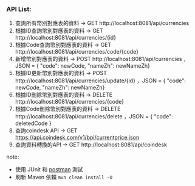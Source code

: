 ### API List:
1. 查詢所有幣別對應表的資料 -> GET http://localhost:8081/api/currencies
2. 根據ID查詢幣別對應表的資料 -> GET http://localhost:8081/api/currencies/{id} 
3. 根據Code查詢幣別對應表的資料 -> GET http://localhost:8081/api/currencies/code/{code} 
4. 新增幣別對應表的資料 -> POST http://localhost:8081/api/currencies ，JSON = {
   "code": newCode, "nameZh": newNameZh}
5. 根據ID更新幣別對應表的資料 -> POST http://localhost:8081/api/currencies/update/{id} ，JSON = {
   "code": newCode, "nameZh": newNameZh}
6. 根據ID刪除幣別對應表的資料 -> DELETE http://localhost:8081/api/currencies/{code}
7. 根據Code刪除幣別對應表的資料 -> DELETE http://localhost:8081/api/currencies/delete ，JSON = { "code": deletedCode }
8. 查詢coindesk API -> GET https://api.coindesk.com/v1/bpi/currentprice.json
9. 查詢資料轉換的API -> GET http://localhost:8081/api/coindesk

note:
- 使用 JUnit 和 [postman](https://www.postman.com/dark-water-495034/workspace/testcollection/request/21787422-d5ac8f6c-3514-40a3-82cb-d9939d4a0fff?action=share&creator=21787422&ctx=documentation) 測試
- 刷新 Maven 依賴 `mvn clean install -U`